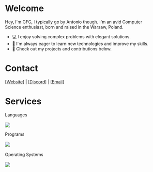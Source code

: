# Welcome
Hey, I'm CFG, I typically go by Antonio though. I'm an avid Computer Science enthusiast, born and raised in the Warsaw, Poland.

- 💻 I enjoy solving complex problems with elegant solutions.
- 🌱 I'm always eager to learn new technologies and improve my skills.
- 🔗 Check out my projects and contributions below.

# Contact

[[Website]] | [[Discord]] | [[Email]]

[Website]: https://cfghub.fun
[Discord]: https://discord.app.com/users/818829226810540092
[Email]: mailto:contact@cfghub.fun

# Services

<p>
  Languages  <br>
  <br>
  <img src="https://skillicons.dev/icons?i=cpp,py,ts,js,lua,nextjs,nodejs,php,react,pytorch" />
</p>
<p>
  Programs <br>
  <br>
  <img src="https://skillicons.dev/icons?i=idea,vscode,pycharm,webstorm,xd,aws," /> <br>
 <br> Operating Systems<br>
  <br>
  <img src="https://skillicons.dev/icons?i=apple,windows,linux" />
</p>
